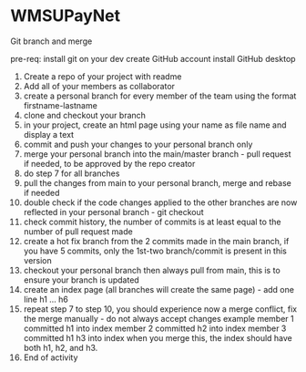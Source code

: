 
# WMSUPayNet
Git branch and merge

pre-req:
	install git on your dev
	create GitHub account
	install GitHub desktop
1. Create a repo of your project with readme
2. Add all of your members as collaborator
3. create a personal branch for every member of the team using the format firstname-lastname
4. clone and checkout your branch
5. in your project, create an html page using your name as file name and display a text <your name>
6. commit and push your changes to your personal branch only
7. merge your personal branch into the main/master branch - pull request if needed, to be approved by the repo creator
8. do step 7 for all branches
9. pull the changes from main to your personal branch, merge and rebase if needed
10. double check if the code changes applied to the other branches are now reflected in your personal branch - git checkout
11. check commit history, the number of commits is at least equal to the number of pull request made
12. create a hot fix branch from the 2 commits made in the main branch, if you have 5 commits, only the 1st-two branch/commit is present in this version
13. checkout your personal branch then always pull from main, this is to ensure your branch is updated
14. create an index page (all branches will create the same page) - add one line h1 … h6
15. repeat step 7 to step 10, you should experience now a merge conflict, fix the merge manually - do not always accept changes
 example
	member 1 committed h1 into index
	member 2 committed h2 into index
	member 3 committed h1 h3 into index
when you merge this, the index should have both h1, h2, and h3.
16. End of activity

